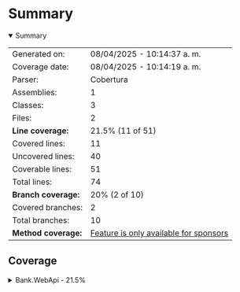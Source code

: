# Summary
<details open><summary>Summary</summary>

|||
|:---|:---|
| Generated on: | 08/04/2025 - 10:14:37 a. m. |
| Coverage date: | 08/04/2025 - 10:14:19 a. m. |
| Parser: | Cobertura |
| Assemblies: | 1 |
| Classes: | 3 |
| Files: | 2 |
| **Line coverage:** | 21.5% (11 of 51) |
| Covered lines: | 11 |
| Uncovered lines: | 40 |
| Coverable lines: | 51 |
| Total lines: | 74 |
| **Branch coverage:** | 20% (2 of 10) |
| Covered branches: | 2 |
| Total branches: | 10 |
| **Method coverage:** | [Feature is only available for sponsors](https://reportgenerator.io/pro) |

</details>

## Coverage
<details><summary>Bank.WebApi - 21.5%</summary>

|**Name**|**Line**|**Branch**|
|:---|---:|---:|
|**Bank.WebApi**|**21.5%**|**20%**|
|Bank.WebApi.Models.BankAccount|55%|33.3%|
|Program|0%|0%|
|WeatherForecast|0%||

</details>
